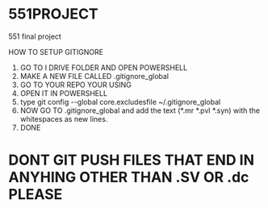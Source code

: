 # 551PROJECT
551 final project

HOW TO SETUP GITIGNORE

1. GO TO I DRIVE FOLDER AND OPEN POWERSHELL
2. MAKE A NEW FILE CALLED .gitignore_global
3. GO TO YOUR REPO YOUR USING
4. OPEN IT IN POWERSHELL
5. type git config --global core.excludesfile ~/.gitignore_global
6. NOW GO TO .gitignore_global and add the text (*.mr *.pvl *.syn) with the whitespaces as new lines.
7. DONE


# DONT GIT PUSH FILES THAT END IN ANYHING OTHER THAN .SV OR .dc PLEASE
